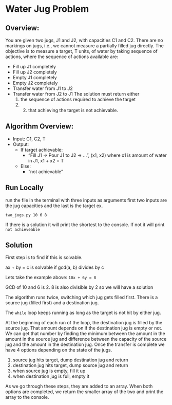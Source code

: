 # Water Jug Problem

## Overview:
You are given two jugs, J1 and J2, with capacities C1 and C2. There are no markings on jugs, i.e., we cannot measure a partially filled jug directly. The objective is to measure a target, T units, of water by taking sequence of actions, where the sequence of actions available are:
* Fill up J1 completely
* Fill up J2 completely
* Empty J1 completely
* Empty J2 completely
* Transfer water from J1 to J2
* Transfer water from J2 to J1
The solution must return either
    1) the sequence of actions required to achieve the target
    2) 2) that achieving the target is not achievable.

## Algorithm Overview:
* Input: C1, C2, T
* Output:
  * If target achievable:
    * “Fill J1 -> Pour J1 to J2 -> ...”, (x1, x2) where x1 is amount of water in J1, x1 + x2 = T
  * Else:
    * “not achievable”

## Run Locally

run the file in the terminal with three inputs as arguments
first two inputs are the jug capacities and the last is the target
ex.

```
two_jugs.py 10 6 8
```

If there is a solution it will print the shortest to the console. If not it will print `not achieveable`

## Solution

First step is to find if this is solvable.

ax + by = c is solvable if gcd(a, b) divides by c

Lets take the example above: `10x + 6y = 8 `

GCD of 10 and 6 is 2. 8 is also divisible by 2 so we will have a solution

The algorithm runs twice, switching which jug gets filled first. There is a source jug (filled first) and a destination jug.

The `while` loop keeps running as long as the target is not hit by either jug.

At the beginning of each run of the loop, the destination jug is filled by the source jug. That amount depends on if the destination jug is empty or not. We can get that number by finding the minimum between the amount in the amount in the source jug and difference between the capacity of the source jug and the amount in the destination jug. Once the transfer is complete we have 4 options depending on the state of the jugs.

1. source jug hits target, dump destination jug and return
2. destination jug hits target, dump source jug and return
3. when source jug is empty, fill it up
4. when destination jug is full, empty it

As we go through these steps, they are added to an array.
When both options are completed, we return the smaller array of the two and print the array to the console.

